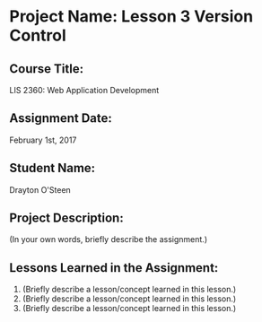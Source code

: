 # Project Name:  Lesson 3 Version Control

## Course Title:
LIS 2360:  Web Application Development

## Assignment Date:  
February 1st, 2017

## Student Name:  
Drayton O'Steen

## Project Description:
(In your own words, briefly describe the assignment.)

## Lessons Learned in the Assignment:
1. (Briefly describe a lesson/concept learned in this lesson.)
2. (Briefly describe a lesson/concept learned in this lesson.)
3. (Briefly describe a lesson/concept learned in this lesson.)
